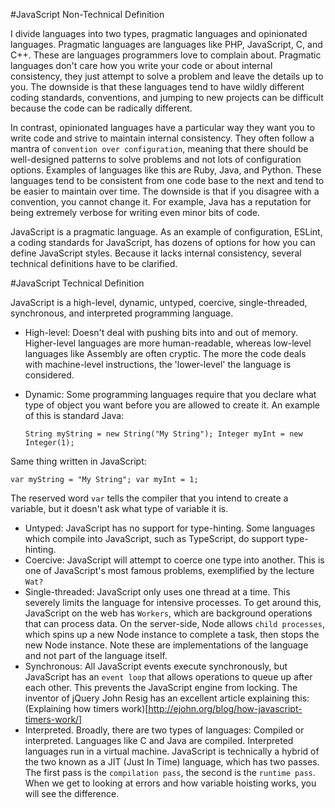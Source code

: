 #JavaScript Non-Technical Definition

I divide languages into two types, pragmatic languages and opinionated languages.  Pragmatic languages are languages like PHP, JavaScript, C, and C++.  These are languages programmers love to complain about.  Pragmatic languages don't care how you write your code or about internal consistency, they just attempt to solve a problem and leave the details up to you.  The downside is that these languages tend to have wildly different coding standards, conventions, and jumping to new projects can be difficult because the code can be radically different.

In contrast, opinionated languages have a particular way they want you to write code and strive to maintain internal consistency.  They often follow a mantra of `convention over configuration`, meaning that there should be well-designed patterns to solve problems and not lots of configuration options.  Examples of languages like this are Ruby, Java, and Python.  These languages tend to be consistent from one code base to the next and tend to be easier to maintain over time.  The downside is that if you disagree with a convention, you cannot change it.  For example, Java has a reputation for being extremely verbose for writing even minor bits of code.

JavaScript is a pragmatic language.  As an example of configuration, ESLint, a coding standards for JavaScript, has dozens of options for how you can define JavaScript styles.  Because it lacks internal consistency, several technical definitions have to be clarified.

#JavaScript Technical Definition

JavaScript is a high-level, dynamic, untyped, coercive, single-threaded, synchronous, and interpreted programming language.

- High-level: Doesn't deal with pushing bits into and out of memory.  Higher-level languages are more human-readable, whereas low-level languages like Assembly are often cryptic.  The more the code deals with machine-level instructions, the 'lower-level' the language is considered.
- Dynamic:  Some programming languages require that you declare what type of object you want before you are allowed to create it.  An example of this is standard Java:

  `String myString = new String("My String");
   Integer myInt = new Integer(1);`

Same thing written in JavaScript:

  `var myString = "My String";
   var myInt = 1;`

The reserved word `var` tells the compiler that you intend to create a variable, but it doesn't ask what type of variable it is.

- Untyped:  JavaScript has no support for type-hinting.  Some languages which compile into JavaScript, such as TypeScript, do support type-hinting.
- Coercive:  JavaScript will attempt to coerce one type into another.  This is one of JavaScript's most famous problems, exemplified by the lecture `Wat?`
- Single-threaded:  JavaScript only uses one thread at a time.  This severely limits the language for intensive processes.  To get around this, JavaScript on the web has `Workers`, which are background operations that can process data.  On the server-side, Node allows `child processes`, which spins up a new Node instance to complete a task, then stops the new Node instance.  Note these are implementations of the language and not part of the language itself.
- Synchronous:  All JavaScript events execute synchronously, but JavaScript has an `event loop` that allows operations to queue up after each other.  This prevents the JavaScript engine from locking.  The inventor of jQuery John Resig has an excellent article explaining this: (Explaining how timers work)[http://ejohn.org/blog/how-javascript-timers-work/]  
- Interpreted.  Broadly, there are two types of languages:  Compiled or interpreted.  Languages like C and Java are compiled.  Interpreted languages run in a virtual machine.   JavaScript is technically a hybrid of the two known as a JIT (Just In Time) language, which has two passes.  The first pass is the `compilation pass`, the second is the `runtime pass`.  When we get to looking at errors and how variable hoisting works, you will see the difference.
